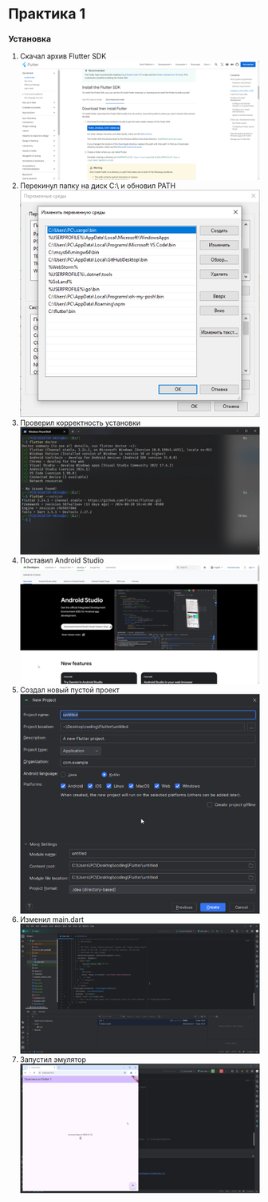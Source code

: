 # Практика 1

### Установка
1. Скачал архив Flutter SDK
![img.png](img.png)
2. Перекинул папку на диск C:\ и обновил PATH
![img_1.png](img_1.png)
3. Проверил корректность установки
![img_2.png](img_2.png)
4. Поставил Android Studio
![img_3.png](img_3.png)
5. Создал новый пустой проект
![img_4.png](img_4.png)
6. Изменил main.dart
![img_5.png](img_5.png)
7. Запустил эмулятор
![img_6.png](img_6.png)